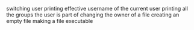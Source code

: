 switching user
printing effective username of the current user
printing all the groups the user is part of
changing the owner of a file
creating an empty file
making a file executable
